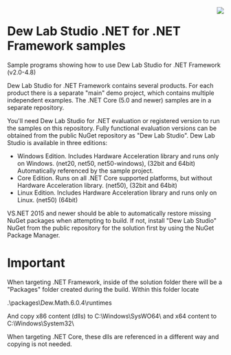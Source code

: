 <a href="https://www.dewresearch.com/products/mtxvec/mtxvec-for-delphi-c-builder">
<img align="right" src="https://www.dewresearch.com/templates/yootheme/cache/mtxvex-icon-ef5151c5.png">
</a>  

# Dew Lab Studio .NET for .NET Framework samples
  
Sample programs showing how to use Dew Lab Studio for .NET Framework (v2.0-4.8)

Dew Lab Studio for .NET Framework contains several products. For each product there is a separate "main" demo project, which contains multiple independent examples. The .NET Core (5.0 and newer) samples are in a separate repository.

You'll need Dew Lab Studio for .NET evaluation or registered version to run the samples on this repository. Fully functional evaluation versions can be obtained from the public NuGet repository as "Dew Lab Studio". Dew Lab Studio is available in three editions:

* Windows Edition. Includes Hardware Acceleration library and runs only on Windows. (net20, net50, net50-windows), (32bit and 64bit) Automatically referenced by the  sample project. 
* Core Edition. Runs on all .NET Core supported platforms, but without Hardware Acceleration library. (net50), (32bit and 64bit)
* Linux Edition. Includes Hardware Acceleration library and runs only on Linux. (net50) (64bit)

VS.NET 2015 and newer should be able to automatically restore missing NuGet packages when attempting to build. If not, install "Dew Lab Studio" NuGet from the public repository for the solution first by using the NuGet Package Manager.  

# <b>Important</b>

When targeting .NET Framework, inside of the solution folder there will be a "Packages" folder created during the build. Within this folder locate 

.\packages\Dew.Math.6.0.4\runtimes

And copy x86 content (dlls) to C:\Windows\SysWO64\ and x64 content to C:\Windows\System32\

When targeting .NET Core, these dlls are referenced in a different way and copying is not needed.
